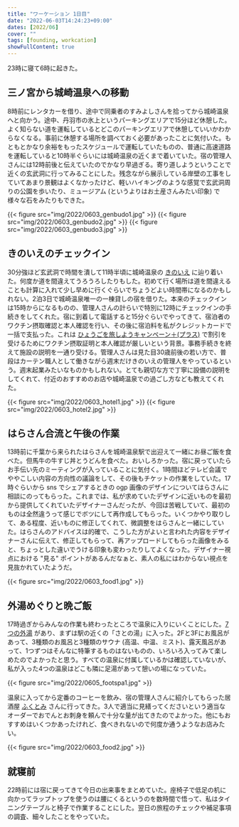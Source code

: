 ```yaml
---
title: "ワーケーション 1日目"
date: "2022-06-03T14:24:23+09:00"
dates: [2022/06]
cover: ""
tags: [founding, workcation]
showFullContent: true
---
```


23時に寝て6時に起きた。

## 三ノ宮から城崎温泉への移動

8時前にレンタカーを借り、途中で同乗者のすみよしさんを拾ってから城崎温泉へと向かう。途中、丹羽市の氷上というパーキングエリアで15分ほど休憩した。よく知らない道を運転しているとどこのパーキングエリアで休憩していいかわからなくなる。事前に休憩する場所を調べておく必要があったことに気付いた。もともとかなり余裕をもったスケジュールで運転していたものの、普通に高速道路を運転していると10時半ぐらいには城崎温泉の近くまで着いていた。宿の管理人さんには12時前後と伝えていたのでかなり早過ぎる。寄り道しようということで近くの玄武洞に行ってみることにした。残念ながら展示している岸壁の工事をしていてあまり景観はよくなかったけど、軽いハイキングのような感覚で玄武洞周りの公園を歩いたり、ミュージアム (というよりはお土産さんみたい印象) で様々な石をみたりもできた。

{{< figure src="img/2022/0603_genbudo1.jpg" >}}
{{< figure src="img/2022/0603_genbudo2.jpg" >}}
{{< figure src="img/2022/0603_genbudo3.jpg" >}}

## きのいえのチェックイン

30分強ほど玄武洞で時間を潰して11時半頃に城崎温泉の [きのいえ](https://kinosaki-kinoie.com/index.html) に辿り着いた。何度か道を間違えてうろうろしたりもした。初めて行く場所は道を間違えることも計算に入れて少し早めに行くぐらいでちょうどよい時間帯になるのかもしれない。2泊3日で城崎温泉唯一の一棟貸しの宿を借りた。本来のチェックインは15時からになるものの、管理人さんの計らいで特別に12時にチェックインの手続きをしてくれた。宿に到着して電話すると15分ぐらいでやってきて、宿泊者のワクチン摂取確認と本人確認を行い、その後に宿泊料を私がクレジットカードで一括で支払った。これは [ひょうごを旅しようキャンペーン＋(プラス)](https://www.hyogo-tourism.jp/furusato-ouen/) で割引を受けるためにワクチン摂取証明と本人確認が厳しいという背景。事務手続きを終えて施設の説明を一通り受ける。管理人さんは見た目30歳前後の若い方で、普段はカーテン職人として働きながら週末だけきのいえの管理人をやっているという。週末起業みたいなものかもしれない。とても親切な方で丁寧に設備の説明をしてくれて、付近のおすすめのお店や城崎温泉での過ごし方なども教えてくれた。

{{< figure src="img/2022/0603_hotel1.jpg" >}}
{{< figure src="img/2022/0603_hotel2.jpg" >}}

## はらさん合流と午後の作業

13時前に千葉から来られたはらさんを城崎温泉駅で出迎えて一緒にお昼ご飯を食べた。但馬牛の牛すじ丼とうどんを食べた。おいしろかった。宿に戻っていたらお手伝い先のミーティングが入っていることに気付く。1時間ほどテレビ会議でややこしい内容の方向性の議論をして、その後もチケットの作業をしていた。17時ぐらいから sns でシェアするときの ogp 画像のデザインについてはらさんに相談にのってもらった。これまでは、私が求めていたデザインに近いものを最初から提供してくれていたデザイナーさんだったが、今回は苦戦していて、最初のものは全然違うって感じでボツにして再作成してもらった。いくつかやり取りして、ある程度、近いものに修正してくれて、微調整をはらさんと一緒にしていた。はらさんのアドバイスは的確で、こうした方がよいと言われた内容をデザイナーさんに伝えて、修正してもらって、再アップロードしてもらった画像をみると、ちょっとした違いでうける印象も変わったりしてよくなった。デザイナー視点における "見る" ポイントがあるんだなぁと、素人の私にはわからない視点を見抜かれていたようだ。

{{< figure src="img/2022/0603_food1.jpg" >}}

## 外湯めぐりと晩ご飯

17時過ぎからみんなの作業も終わったところで温泉に入りにいくことにした。[7つの外湯](https://kinosaki-spa.gr.jp/about/spa/7onsen/) があり、まずは駅の近くの「さとの湯」に入った。2Fと3Fにお風呂があって、3種類のお風呂と3種類のサウナ (高温、中温、ミスト)、露天風呂があって、1つずつはそんなに特筆するものはないものの、いろいろ入ってみて楽しめたのでよかったと思う。すべての温泉に付属しているかは確認していないが、私が入った4つの温泉はどこも隣に足湯があって憩いの場になっていた。

{{< figure src="img/2022/0605_footspa1.jpg" >}}

温泉に入ってから定番のコーヒーを飲み、宿の管理人さんに紹介してもらった居酒屋 [ふくとみ](https://tabelog.com/hyogo/A2808/A280801/28017042/) さんに行ってきた。3人で適当に見繕ってくださいという適当なオーダーでおでんとお刺身を頼んで十分な量が出てきたのでよかった。他にもおすすめはいくつかあったけれど、食べきれないので何度か通うようなお店みたい。

{{< figure src="img/2022/0603_food2.jpg" >}}

## 就寝前

22時前には宿に戻ってきて今日の出来事をまとめていた。座椅子で低足の机に向かってラップトップを使うのは腰にくるというのを数時間で悟って、私はタイニングテーブルと椅子で作業することにした。翌日の旅程のチェックや補足事項の調査、細々したことをやっていた。

